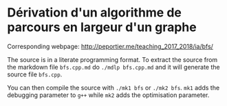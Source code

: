 # Dérivation d'un algorithme de parcours en largeur d'un graphe

Corresponding webpage: http://peportier.me/teaching_2017_2018/ia/bfs/

The source is in a literate programming format. To extract the source from the markdown file `bfs.cpp.md` do `./mdlp bfs.cpp.md` and it will generate the source file `bfs.cpp`.

You can then compile the source with `./mk1 bfs` or `./mk2 bfs`. `mk1` adds the debugging parameter to `g++` while `mk2` adds the optimisation parameter.


